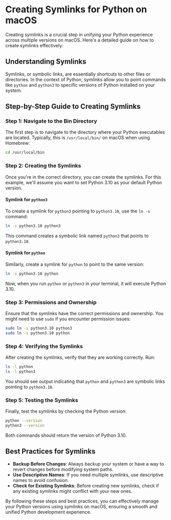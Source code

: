 # Creating Symlinks for Python on macOS

Creating symlinks is a crucial step in unifying your Python experience across multiple versions on macOS. Here's a detailed guide on how to create symlinks effectively:

## Understanding Symlinks
Symlinks, or symbolic links, are essentially shortcuts to other files or directories. In the context of Python, symlinks allow you to point commands like `python` and `python3` to specific versions of Python installed on your system.

## Step-by-Step Guide to Creating Symlinks

### Step 1: Navigate to the Bin Directory
The first step is to navigate to the directory where your Python executables are located. Typically, this is `/usr/local/bin/` on macOS when using Homebrew:

```bash
cd /usr/local/bin
```

### Step 2: Creating the Symlinks
Once you're in the correct directory, you can create the symlinks. For this example, we'll assume you want to set Python 3.10 as your default Python version.

#### Symlink for `python3`
To create a symlink for `python3` pointing to `python3.10`, use the `ln -s` command:

```bash
ln -s python3.10 python3
```

This command creates a symbolic link named `python3` that points to `python3.10`.

#### Symlink for `python`
Similarly, create a symlink for `python` to point to the same version:

```bash
ln -s python3.10 python
```

Now, when you run `python` or `python3` in your terminal, it will execute Python 3.10.

### Step 3: Permissions and Ownership
Ensure that the symlinks have the correct permissions and ownership. You might need to use `sudo` if you encounter permission issues:

```bash
sudo ln -s python3.10 python3
sudo ln -s python3.10 python
```

### Step 4: Verifying the Symlinks
After creating the symlinks, verify that they are working correctly. Run:

```bash
ls -l python
ls -l python3
```

You should see output indicating that `python` and `python3` are symbolic links pointing to `python3.10`.

### Step 5: Testing the Symlinks
Finally, test the symlinks by checking the Python version:

```bash
python --version
python3 --version
```

Both commands should return the version of Python 3.10.

## Best Practices for Symlinks

- **Backup Before Changes**: Always backup your system or have a way to revert changes before modifying system paths.
- **Use Descriptive Names**: If you need multiple symlinks, use descriptive names to avoid confusion.
- **Check for Existing Symlinks**: Before creating new symlinks, check if any existing symlinks might conflict with your new ones.

By following these steps and best practices, you can effectively manage your Python versions using symlinks on macOS, ensuring a smooth and unified Python development experience.

